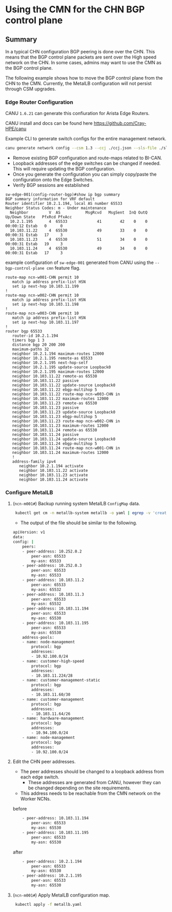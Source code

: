 # Using the CMN for the CHN BGP control plane

## Summary

In a typical CHN configuration BGP peering is done over the CHN.  This means that the BGP control plane packets are sent over the High speed network on the CHN.  In some cases, admins may want to use the CMN as the BGP control plane.

The following example shows how to move the BGP control plane from the CHN to the CMN.  Currently, the MetalLB configuration will not persist through CSM upgrades.

### Edge Router Configuration

CANU `1.6.21` can generate this confiuration for Arista Edge Routers.

CANU install and docs can be found here https://github.com/Cray-HPE/canu

Example CLI to generate switch configs for the entire management network.

```bash
canu generate network config --csm 1.3 --ccj ./ccj.json --sls-file ./sls_input_file.json --folder ./cmn_control_plane --bgp-control-plane cmn
```

- Remove existing BGP configuration and route-maps related to BI-CAN.
- Loopback addresses of the edge switches can be changed if needed.  This will require updating the BGP configuration.
- Once you generate the configuration you can simply copy/paste the configuration onto the Edge Switches.
- Verify BGP sessions are established

```code
sw-edge-001(config-router-bgp)#show ip bgp summary
BGP summary information for VRF default
Router identifier 10.2.1.194, local AS number 65533
Neighbor Status Codes: m - Under maintenance
  Neighbor         V  AS           MsgRcvd   MsgSent  InQ OutQ  Up/Down State   PfxRcd PfxAcc
  10.2.1.195       4  65533             41        42    0    0 00:00:12 Estab   0      0
  10.103.11.22     4  65530             49        33    0    0 00:00:31 Estab   17     3
  10.103.11.23     4  65530             51        34    0    0 00:00:31 Estab   19     3
  10.103.11.24     4  65530             49        34    0    0 00:00:31 Estab   17     3
```

example configuration of `sw-edge-001` generated from CANU using the `--bgp-control-plane cmn` feature flag.

```code
route-map ncn-w001-CHN permit 10
   match ip address prefix-list HSN
   set ip next-hop 10.103.11.199
!
route-map ncn-w002-CHN permit 10
   match ip address prefix-list HSN
   set ip next-hop 10.103.11.198
!
route-map ncn-w003-CHN permit 10
   match ip address prefix-list HSN
   set ip next-hop 10.103.11.197
!
router bgp 65533
   router-id 10.2.1.194
   timers bgp 1 3
   distance bgp 20 200 200
   maximum-paths 32
   neighbor 10.2.1.194 maximum-routes 12000
   neighbor 10.2.1.195 remote-as 65533
   neighbor 10.2.1.195 next-hop-self
   neighbor 10.2.1.195 update-source Loopback0
   neighbor 10.2.1.195 maximum-routes 12000
   neighbor 10.103.11.22 remote-as 65530
   neighbor 10.103.11.22 passive
   neighbor 10.103.11.22 update-source Loopback0
   neighbor 10.103.11.22 ebgp-multihop 5
   neighbor 10.103.11.22 route-map ncn-w003-CHN in
   neighbor 10.103.11.22 maximum-routes 12000
   neighbor 10.103.11.23 remote-as 65530
   neighbor 10.103.11.23 passive
   neighbor 10.103.11.23 update-source Loopback0
   neighbor 10.103.11.23 ebgp-multihop 5
   neighbor 10.103.11.23 route-map ncn-w002-CHN in
   neighbor 10.103.11.23 maximum-routes 12000
   neighbor 10.103.11.24 remote-as 65530
   neighbor 10.103.11.24 passive
   neighbor 10.103.11.24 update-source Loopback0
   neighbor 10.103.11.24 ebgp-multihop 5
   neighbor 10.103.11.24 route-map ncn-w001-CHN in
   neighbor 10.103.11.24 maximum-routes 12000
   !
   address-family ipv4
      neighbor 10.2.1.194 activate
      neighbor 10.103.11.22 activate
      neighbor 10.103.11.23 activate
      neighbor 10.103.11.24 activate
```

### Configure MetalLB

1. (`ncn-m001#`) Backup running system MetalLB `ConfigMap` data.

   ```bash
    kubectl get cm -n metallb-system metallb -o yaml | egrep -v 'creationTimestamp:|resourceVersion:|uid:' | tee metallb.yaml > metallb_bak.yaml
   ```

    - The output of the file should be similar to the following.

    ```bash
    apiVersion: v1
    data:
    config: |
        peers:
        - peer-address: 10.252.0.2
            peer-asn: 65533
            my-asn: 65533
        - peer-address: 10.252.0.3
            peer-asn: 65533
            my-asn: 65533
        - peer-address: 10.103.11.2
            peer-asn: 65533
            my-asn: 65532
        - peer-address: 10.103.11.3
            peer-asn: 65533
            my-asn: 65532
        - peer-address: 10.103.11.194
            peer-asn: 65533
            my-asn: 65530
        - peer-address: 10.103.11.195
            peer-asn: 65533
            my-asn: 65530
        address-pools:
        - name: node-management
            protocol: bgp
            addresses:
            - 10.92.100.0/24
        - name: customer-high-speed
            protocol: bgp
            addresses:
            - 10.103.11.224/28
        - name: customer-management-static
            protocol: bgp
            addresses:
            - 10.103.11.60/30
        - name: customer-management
            protocol: bgp
            addresses:
            - 10.103.11.64/26
        - name: hardware-management
            protocol: bgp
            addresses:
            - 10.94.100.0/24
        - name: node-management
            protocol: bgp
            addresses:
            - 10.92.100.0/24
    ```

1. Edit the CHN peer addresses.

    - The peer addresses should be changed to a loopback address from each edge switch.
      - These addresses are generated from CANU, however they can be changed depending on the site requirements.
    - This address needs to be reachable from the CMN network on the Worker NCNs.

    before

    ```bash
        - peer-address: 10.103.11.194
            peer-asn: 65533
            my-asn: 65530
        - peer-address: 10.103.11.195
            peer-asn: 65533
            my-asn: 65530
    ```

    after

    ```bash
        - peer-address: 10.2.1.194
            peer-asn: 65533
            my-asn: 65530
        - peer-address: 10.2.1.195
            peer-asn: 65533
            my-asn: 65530
    ```

1. (`ncn-m001#`) Apply MetalLB configuration map.

   ```bash
    kubectl apply -f metallb.yaml 
   ```
